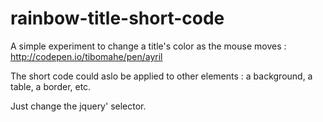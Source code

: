 rainbow-title-short-code
=====================

A simple experiment to change a title's color as the mouse moves : http://codepen.io/tibomahe/pen/ayril 

The short code could aslo be applied to other elements : a background, a table, a border, etc.

Just change the jquery' selector.
